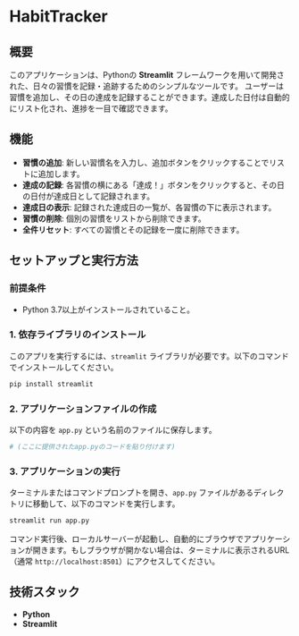 
# HabitTracker 

## 概要

このアプリケーションは、Pythonの **Streamlit** フレームワークを用いて開発された、日々の習慣を記録・追跡するためのシンプルなツールです。
ユーザーは習慣を追加し、その日の達成を記録することができます。達成した日付は自動的にリスト化され、進捗を一目で確認できます。

## 機能

-   **習慣の追加**: 新しい習慣名を入力し、追加ボタンをクリックすることでリストに追加します。
-   **達成の記録**: 各習慣の横にある「達成！」ボタンをクリックすると、その日の日付が達成日として記録されます。
-   **達成日の表示**: 記録された達成日の一覧が、各習慣の下に表示されます。
-   **習慣の削除**: 個別の習慣をリストから削除できます。
-   **全件リセット**: すべての習慣とその記録を一度に削除できます。

## セットアップと実行方法

### 前提条件

-   Python 3.7以上がインストールされていること。

### 1. 依存ライブラリのインストール

このアプリを実行するには、`streamlit` ライブラリが必要です。以下のコマンドでインストールしてください。

```bash
pip install streamlit
````

### 2\. アプリケーションファイルの作成

以下の内容を `app.py` という名前のファイルに保存します。

```python
# (ここに提供されたapp.pyのコードを貼り付けます)
```

### 3\. アプリケーションの実行

ターミナルまたはコマンドプロンプトを開き、`app.py` ファイルがあるディレクトリに移動して、以下のコマンドを実行します。

```bash
streamlit run app.py
```

コマンド実行後、ローカルサーバーが起動し、自動的にブラウザでアプリケーションが開きます。もしブラウザが開かない場合は、ターミナルに表示されるURL（通常 `http://localhost:8501`）にアクセスしてください。

## 技術スタック

  - **Python**
  - **Streamlit**

<!-- end list -->

```
```
